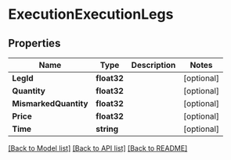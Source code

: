 # ExecutionExecutionLegs

## Properties

Name | Type | Description | Notes
------------ | ------------- | ------------- | -------------
**LegId** | **float32** |  | [optional] 
**Quantity** | **float32** |  | [optional] 
**MismarkedQuantity** | **float32** |  | [optional] 
**Price** | **float32** |  | [optional] 
**Time** | **string** |  | [optional] 

[[Back to Model list]](../README.md#documentation-for-models) [[Back to API list]](../README.md#documentation-for-api-endpoints) [[Back to README]](../README.md)



